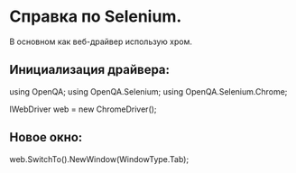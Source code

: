 # Справка по Selenium.
В основном как веб-драйвер использую хром.

## Инициализация драйвера:
using OpenQA;
using OpenQA.Selenium;
using OpenQA.Selenium.Chrome;

IWebDriver web = new ChromeDriver();



## Новое окно:
web.SwitchTo().NewWindow(WindowType.Tab);
